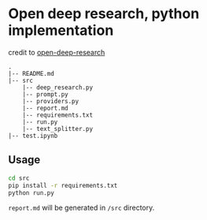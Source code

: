 # Open deep research, python implementation
credit to [open-deep-research](https://github.com/dzhng/deep-research)

```
.
|-- README.md
|-- src
    |-- deep_research.py
    |-- prompt.py
    |-- providers.py
    |-- report.md
    |-- requirements.txt
    |-- run.py
    |-- text_splitter.py
|-- test.ipynb
```


## Usage

```bash
cd src
pip install -r requirements.txt
python run.py
```

`report.md` will be generated in `/src` directory.